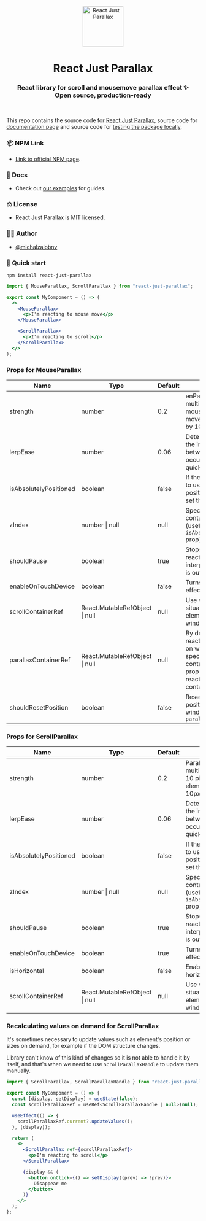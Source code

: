 <p align="center">
  <img src="https://res.cloudinary.com/dpv0ukspz/image/upload/v1657904071/rjp-logo_ov5fwk.png" width="106" height="106" alt="React Just Parallax" />
</p>
<h1 align="center">React Just Parallax</h1>
<h3 align="center">
  React library for scroll and mousemove parallax effect ✨<br>Open source, production-ready
</h3>

<br>

This repo contains the source code for [React Just Parallax](https://github.com/michalzalobny/react-just-parallax/tree/main/react-just-parallax), source code for [documentation page](https://github.com/michalzalobny/react-just-parallax/tree/main/frontend) and source code for [testing the package locally](https://github.com/michalzalobny/react-just-parallax/tree/main/cra-for-testing).

### 📦 NPM Link

- [Link to official NPM page](https://www.npmjs.com/package/react-just-parallax/).

### 📜 Docs

- Check out [our examples](https://react-just-parallax.michalzalobny.com/) for guides.

### ⚖️ License

- React Just Parallax is MIT licensed.

### ✍🏻 Author

- [@michalzalobny](https://twitter.com/michalzalobny)

### 🐇 Quick start

```
npm install react-just-parallax
```

```jsx
import { MouseParallax, ScrollParallax } from "react-just-parallax";

export const MyComponent = () => (
  <>
    <MouseParallax>
      <p>I'm reacting to mouse move</p>
    </MouseParallax>

    <ScrollParallax>
      <p>I'm reacting to scroll</p>
    </ScrollParallax>
  </>
);
```

### Props for MouseParallax

| Name                   | Type                           | Default | Description                                                                                                                                              |
| ---------------------- | ------------------------------ | ------- | -------------------------------------------------------------------------------------------------------------------------------------------------------- |
| strength               | number                         | 0.2     | enParallax offset multiplier. Moving mouse by 10 pixels will move element position by 10px \* strength                                                   |
| lerpEase               | number                         | 0.06    | Determines how quick the interpolation between offset values occurs (the higher the quicker)                                                             |
| isAbsolutelyPositioned | boolean                        | false   | If the element you want to use parallax on is positioned absolutely, set this prop to `true`                                                             |
| zIndex                 | number \| null                 | null    | Specify element's outer container z-index (useful while using `isAbsolutelyPositioned` prop)                                                             |
| shouldPause            | boolean                        | true    | Stops element from reacting to scroll and interpolating offset if it is out of view                                                                      |
| enableOnTouchDevice    | boolean                        | false   | Turns on/off parallax effect on touch devices                                                                                                            |
| scrollContainerRef     | React.MutableRefObject \| null | null    | Use when element is situated in scrollable element other than window                                                                                     |
| parallaxContainerRef   | React.MutableRefObject \| null | null    | By default, element reacts to mousemove on window. You can specify any other container using this prop to make element react only within given container |
| shouldResetPosition    | boolean                        | false   | Resets element's position if cursor leaves window or leaves `parallaxContainerRef`                                                                       |

### Props for ScrollParallax

| Name                   | Type                           | Default | Description                                                                                       |
| ---------------------- | ------------------------------ | ------- | ------------------------------------------------------------------------------------------------- |
| strength               | number                         | 0.2     | Parallax offset multiplier. Scrolling by 10 pixels will move element position by 10px \* strength |
| lerpEase               | number                         | 0.06    | Determines how quick the interpolation between offset values occurs (the higher the quicker)      |
| isAbsolutelyPositioned | boolean                        | false   | If the element you want to use parallax on is positioned absolutely, set this prop to `true`      |
| zIndex                 | number \| null                 | null    | Specify element's outer container z-index (useful while using `isAbsolutelyPositioned` prop)      |
| shouldPause            | boolean                        | true    | Stops element from reacting to scroll and interpolating offset if it is out of view               |
| enableOnTouchDevice    | boolean                        | true    | Turns on/off parallax effect on touch devices                                                     |
| isHorizontal           | boolean                        | false   | Enable if using horizontal scrolling                                                              |
| scrollContainerRef     | React.MutableRefObject \| null | null    | Use when element is situated in scrollable element other than window                              |

### Recalculating values on demand for ScrollParallax

It's sometimes necessary to update values such as element's position or sizes on demand, for example if the DOM structure changes.

Library can't know of this kind of changes so it is not able to handle it by itself, and that's when we need to use `ScrollParallaxHandle` to update them manually.

```jsx
import { ScrollParallax, ScrollParallaxHandle } from "react-just-parallax";

export const MyComponent = () => {
  const [display, setDisplay] = useState(false);
  const scrollParallaxRef = useRef<ScrollParallaxHandle | null>(null);

  useEffect(() => {
    scrollParallaxRef.current?.updateValues();
  }, [display]);

  return (
    <>
      <ScrollParallax ref={scrollParallaxRef}>
        <p>I'm reacting to scroll</p>
      </ScrollParallax>

      {display && (
        <button onClick={() => setDisplay((prev) => !prev)}>
          Disappear me
        </button>
      )}
    </>
  );
};
```
